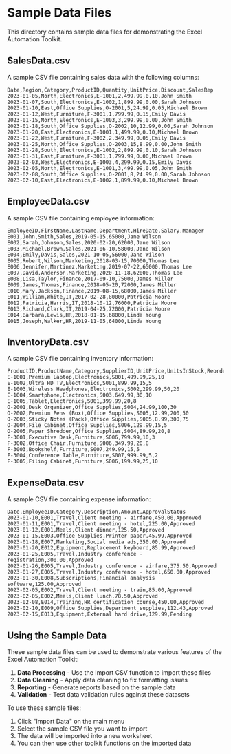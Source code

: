 # Sample Data Files

This directory contains sample data files for demonstrating the Excel Automation Toolkit.

## SalesData.csv

A sample CSV file containing sales data with the following columns:

```
Date,Region,Category,ProductID,Quantity,UnitPrice,Discount,SalesRep
2023-01-05,North,Electronics,E-1001,2,499.99,0.10,John Smith
2023-01-07,South,Electronics,E-1002,1,899.99,0.00,Sarah Johnson
2023-01-10,East,Office Supplies,O-2001,5,24.99,0.05,Michael Brown
2023-01-12,West,Furniture,F-3001,1,799.99,0.15,Emily Davis
2023-01-15,North,Electronics,E-1003,3,299.99,0.00,John Smith
2023-01-18,South,Office Supplies,O-2002,10,12.99,0.00,Sarah Johnson
2023-01-20,East,Electronics,E-1001,1,499.99,0.10,Michael Brown
2023-01-22,West,Furniture,F-3002,2,349.99,0.05,Emily Davis
2023-01-25,North,Office Supplies,O-2003,15,8.99,0.00,John Smith
2023-01-28,South,Electronics,E-1002,2,899.99,0.10,Sarah Johnson
2023-01-31,East,Furniture,F-3001,1,799.99,0.00,Michael Brown
2023-02-03,West,Electronics,E-1003,4,299.99,0.15,Emily Davis
2023-02-05,North,Electronics,E-1001,3,499.99,0.05,John Smith
2023-02-08,South,Office Supplies,O-2001,8,24.99,0.00,Sarah Johnson
2023-02-10,East,Electronics,E-1002,1,899.99,0.10,Michael Brown
```

## EmployeeData.csv

A sample CSV file containing employee information:

```
EmployeeID,FirstName,LastName,Department,HireDate,Salary,Manager
E001,John,Smith,Sales,2019-05-15,65000,Jane Wilson
E002,Sarah,Johnson,Sales,2020-02-20,62000,Jane Wilson
E003,Michael,Brown,Sales,2021-06-10,58000,Jane Wilson
E004,Emily,Davis,Sales,2021-10-05,56000,Jane Wilson
E005,Robert,Wilson,Marketing,2018-03-15,70000,Thomas Lee
E006,Jennifer,Martinez,Marketing,2019-07-22,65000,Thomas Lee
E007,David,Anderson,Marketing,2020-11-18,62000,Thomas Lee
E008,Lisa,Taylor,Finance,2017-09-10,75000,James Miller
E009,James,Thomas,Finance,2018-05-20,72000,James Miller
E010,Mary,Jackson,Finance,2019-08-15,68000,James Miller
E011,William,White,IT,2017-02-28,80000,Patricia Moore
E012,Patricia,Harris,IT,2018-10-12,76000,Patricia Moore
E013,Richard,Clark,IT,2019-04-25,72000,Patricia Moore
E014,Barbara,Lewis,HR,2018-01-15,68000,Linda Young
E015,Joseph,Walker,HR,2019-11-05,64000,Linda Young
```

## InventoryData.csv

A sample CSV file containing inventory information:

```
ProductID,ProductName,Category,SupplierID,UnitPrice,UnitsInStock,ReorderLevel
E-1001,Premium Laptop,Electronics,S001,499.99,25,10
E-1002,Ultra HD TV,Electronics,S001,899.99,15,5
E-1003,Wireless Headphones,Electronics,S002,299.99,50,20
E-1004,Smartphone,Electronics,S003,649.99,30,10
E-1005,Tablet,Electronics,S001,399.99,20,8
O-2001,Desk Organizer,Office Supplies,S004,24.99,100,30
O-2002,Premium Pens (Box),Office Supplies,S005,12.99,200,50
O-2003,Sticky Notes (Pack),Office Supplies,S005,8.99,300,75
O-2004,File Cabinet,Office Supplies,S006,129.99,15,5
O-2005,Paper Shredder,Office Supplies,S004,89.99,20,8
F-3001,Executive Desk,Furniture,S006,799.99,10,3
F-3002,Office Chair,Furniture,S006,349.99,20,8
F-3003,Bookshelf,Furniture,S007,249.99,15,5
F-3004,Conference Table,Furniture,S007,999.99,5,2
F-3005,Filing Cabinet,Furniture,S006,199.99,25,10
```

## ExpenseData.csv

A sample CSV file containing expense information:

```
Date,EmployeeID,Category,Description,Amount,ApprovalStatus
2023-01-10,E001,Travel,Client meeting - airfare,450.00,Approved
2023-01-11,E001,Travel,Client meeting - hotel,225.00,Approved
2023-01-12,E001,Meals,Client dinner,125.50,Approved
2023-01-15,E003,Office Supplies,Printer paper,45.99,Approved
2023-01-18,E007,Marketing,Social media ads,350.00,Approved
2023-01-20,E012,Equipment,Replacement keyboard,85.99,Approved
2023-01-25,E005,Travel,Industry conference - registration,300.00,Approved
2023-01-26,E005,Travel,Industry conference - airfare,375.50,Approved
2023-01-27,E005,Travel,Industry conference - hotel,650.00,Approved
2023-01-30,E008,Subscriptions,Financial analysis software,125.00,Approved
2023-02-05,E002,Travel,Client meeting - train,85.00,Approved
2023-02-05,E002,Meals,Client lunch,78.50,Approved
2023-02-08,E014,Training,HR certification course,450.00,Approved
2023-02-10,E009,Office Supplies,Department supplies,112.43,Approved
2023-02-15,E013,Equipment,External hard drive,129.99,Pending
```

## Using the Sample Data

These sample data files can be used to demonstrate various features of the Excel Automation Toolkit:

1. **Data Processing** - Use the Import CSV function to import these files
2. **Data Cleaning** - Apply data cleaning to fix formatting issues
3. **Reporting** - Generate reports based on the sample data
4. **Validation** - Test data validation rules against these datasets

To use these sample files:

1. Click "Import Data" on the main menu
2. Select the sample CSV file you want to import
3. The data will be imported into a new worksheet
4. You can then use other toolkit functions on the imported data 